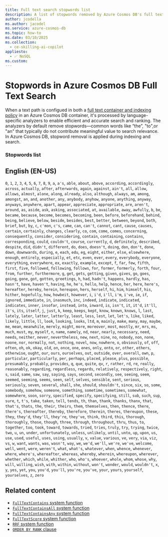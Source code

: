 ```yaml
---
title: Full text search stopwords list
description: A list of stopwords removed by Azure Cosmos DB's full text indexing and search
author: jcodella
ms.author: jacodel
ms.service: azure-cosmos-db
ms.topic: how-to
ms.date: 03/10/2025
ms.collection:
  - ce-skilling-ai-copilot
appliesto:
  - ✅ NoSQL
ms.custom:
---
```


# Stopwords in Azure Cosmos DB Full Text Search

When a text path is configued in both a [full text container and indexing policy](./full-text-search.md#full-text-policy) in an Azure Cosmos DB container, it's processed by language-specific analyzers to enable efficient and accurate search and ranking. The analyzers by default remove stopwords—common words like “the”, "to",or "an" that typically do not contribute meaningful value to search relevance. In Azure Cosmos DB, stopword removal is applied during indexing and search.

### Stopwords list

## English (EN-US)
`0`, `1`, `2`, `3`, `4`, `5`, `6`, `7`, `8`, `9`, `a`, `a's`, `able`, `about`, `above`, `according`, `accordingly`, `across`, `actually`, `after`, `afterwards`, `again`, `against`, `ain't`, `all`, `allow`, `allows`, `almost`, `alone`, `along`, `already`, `also`, `although`, `always`, `am`, `among`, `amongst`, `an`, `and`, `another`, `any`, `anybody`, `anyhow`, `anyone`, `anything`, `anyway`, `anyways`, `anywhere`, `apart`, `appear`, `appreciate`, `appropriate`, `are`, `aren't`, `around`, `as`, `aside`, `ask`, `asking`, `associated`, `at`, `available`, `away`, `awfully`, `b`, `be`, `became`, `because`, `become`, `becomes`, `becoming`, `been`, `before`, `beforehand`, `behind`, `being`, `believe`, `below`, `beside`, `besides`, `best`, `better`, `between`, `beyond`, `both`, `brief`, `but`, `by`, `c`, `c'mon`, `c's`, `came`, `can`, `can't`, `cannot`, `cant`, `cause`, `causes`, `certain`, `certainly`, `changes`, `clearly`, `co`, `com`, `come`, `comes`, `concerning`, `consequently`, `consider`, `considering`, `contain`, `containing`, `contains`, `corresponding`, `could`, `couldn't`, `course`, `currently`, `d`, `definitely`, `described`, `despite`, `did`, `didn't`, `different`, `do`, `does`, `doesn't`, `doing`, `don`, `don't`, `done`, `down`, `downwards`, `during`, `e`, `each`, `edu`, `eg`, `eight`, `either`, `else`, `elsewhere`, `enough`, `entirely`, `especially`, `et`, `etc`, `even`, `ever`, `every`, `everybody`, `everyone`, `everything`, `everywhere`, `ex`, `exactly`, `example`, `except`, `f`, `far`, `few`, `fifth`, `first`, `five`, `followed`, `following`, `follows`, `for`, `former`, `formerly`, `forth`, `four`, `from`, `further`, `furthermore`, `g`, `get`, `gets`, `getting`, `given`, `gives`, `go`, `goes`, `going`, `gone`, `got`, `gotten`, `greetings`, `h`, `had`, `hadn't`, `happens`, `hardly`, `has`, `hasn't`, `have`, `haven't`, `having`, `he`, `he's`, `hello`, `help`, `hence`, `her`, `here`, `here's`, `hereafter`, `hereby`, `herein`, `hereupon`, `hers`, `herself`, `hi`, `him`, `himself`, `his`, `hither`, `hopefully`, `how`, `howbeit`, `however`, `i`, `i'd`, `i'll`, `i'm`, `i've`, `ie`, `if`, `ignored`, `immediate`, `in`, `inasmuch`, `inc`, `indeed`, `indicate`, `indicated`, `indicates`, `inner`, `insofar`, `instead`, `into`, `inward`, `is`, `isn't`, `it`, `it'd`, `it'll`, `it's`, `its`, `itself`, `j`, `just`, `k`, `keep`, `keeps`, `kept`, `know`, `known`, `knows`, `l`, `last`, `lately`, `later`, `latter`, `latterly`, `least`, `less`, `lest`, `let`, `let's`, `like`, `liked`, `likely`, `little`, `ll`, `look`, `looking`, `looks`, `ltd`, `m`, `mainly`, `make`, `many`, `may`, `maybe`, `me`, `mean`, `meanwhile`, `merely`, `might`, `more`, `moreover`, `most`, `mostly`, `mr`, `mrs`, `ms`, `much`, `must`, `my`, `myself`, `n`, `name`, `namely`, `nd`, `near`, `nearly`, `necessary`, `need`, `needs`, `neither`, `never`, `nevertheless`, `new`, `next`, `nine`, `no`, `nobody`, `non`, `none`, `noone`, `nor`, `normally`, `not`, `nothing`, `novel`, `now`, `nowhere`, `o`, `obviously`, `of`, `off`, `often`, `oh`, `ok`, `okay`, `old`, `on`, `once`, `one`, `ones`, `only`, `onto`, `or`, `other`, `others`, `otherwise`, `ought`, `our`, `ours`, `ourselves`, `out`, `outside`, `over`, `overall`, `own`, `p`, `particular`, `particularly`, `per`, `perhaps`, `placed`, `please`, `plus`, `possible`, `presumably`, `probably`, `provides`, `q`, `que`, `quite`, `qv`, `r`, `rather`, `rd`, `re`, `really`, `reasonably`, `regarding`, `regardless`, `regards`, `relatively`, `respectively`, `right`, `s`, `said`, `same`, `saw`, `say`, `saying`, `says`, `second`, `secondly`, `see`, `seeing`, `seem`, `seemed`, `seeming`, `seems`, `seen`, `self`, `selves`, `sensible`, `sent`, `serious`, `seriously`, `seven`, `several`, `shall`, `she`, `should`, `shouldn't`, `since`, `six`, `so`, `some`, `somebody`, `somehow`, `someone`, `something`, `sometime`, `sometimes`, `somewhat`, `somewhere`, `soon`, `sorry`, `specified`, `specify`, `specifying`, `still`, `sub`, `such`, `sup`, `sure`, `t`, `t's`, `take`, `taken`, `tell`, `tends`, `th`, `than`, `thank`, `thanks`, `thanx`, `that`, `that's`, `thats`, `the`, `their`, `theirs`, `them`, `themselves`, `then`, `thence`, `there`, `there's`, `thereafter`, `thereby`, `therefore`, `therein`, `theres`, `thereupon`, `these`, `they`, `they'd`, `they'll`, `they're`, `they've`, `think`, `third`, `this`, `thorough`, `thoroughly`, `those`, `though`, `three`, `through`, `throughout`, `thru`, `thus`, `to`, `together`, `too`, `took`, `toward`, `towards`, `tried`, `tries`, `truly`, `try`, `trying`, `twice`, `two`, `u`, `un`, `under`, `unfortunately`, `unless`, `unlikely`, `until`, `unto`, `up`, `upon`, `us`, `use`, `used`, `useful`, `uses`, `using`, `usually`, `v`, `value`, `various`, `ve`, `very`, `via`, `viz`, `vs`, `w`, `want`, `wants`, `was`, `wasn't`, `way`, `we`, `we'd`, `we'll`, `we're`, `we've`, `welcome`, `well`, `went`, `were`, `weren't`, `what`, `what's`, `whatever`, `when`, `whence`, `whenever`, `where`, `where's`, `whereafter`, `whereas`, `whereby`, `wherein`, `whereupon`, `wherever`, `whether`, `which`, `while`, `whither`, `who`, `who's`, `whoever`, `whole`, `whom`, `whose`, `why`, `will`, `willing`, `wish`, `with`, `within`, `without`, `won't`, `wonder`, `would`, `wouldn't`, `x`, `y`, `yes`, `yet`, `you`, `you'd`, `you'll`, `you're`, `you've`, `your`, `yours`, `yourself`, `yourselves`, `z`, `zero`




## Related content

- [``FullTextContains`` system function](../nosql/query/fulltextcontains.md)
- [``FullTextContainsAll`` system function](../nosql/query/fulltextcontainsall.md)
- [``FullTextContainsAny`` system function](../nosql/query/fulltextcontainsany.md)
- [``FullTextScore`` system function](../nosql/query/fulltextscore.md)
- [``RRF`` system function](../nosql/query/rrf.md)
- [``ORDER BY RANK`` clause](../nosql/query/order-by-rank.md)
